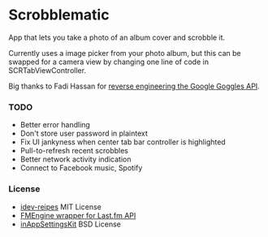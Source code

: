 Scrobblematic
==============

App that lets you take a photo of an album cover and scrobble it.

Currently uses a image picker from your photo album, but this can be swapped for
a camera view by changing one line of code in SCRTabViewController.

Big thanks to Fadi Hassan for [reverse engineering the Google Goggles API](http://notanothercodeblog.blogspot.com/2011/02/google-goggles-api.html).

### TODO

- Better error handling
- Don't store user password in plaintext
- Fix UI jankyness when center tab bar controller is highlighted
- Pull-to-refresh recent scrobbles
- Better network activity indication
- Connect to Facebook music, Spotify

### License

- [idev-reipes](https://github.com/boctor/idev-recipes) MIT License
- [FMEngine wrapper for Last.fm API](https://github.com/westbaer/FMEngine)
- [inAppSettingsKit](https://github.com/futuretap/InAppSettingsKit) BSD License

